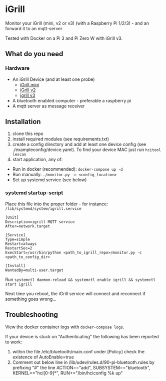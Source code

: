 # iGrill

Monitor your iGrill (mini, v2 or v3) (with a Raspberry Pi 1/2/3) - and an
forward it to an mqtt-server

Tested with Docker on a Pi 3 and Pi Zero W with iGrill v3.


## What do you need

### Hardware

* An iGrill Device (and at least one probe)
  * [iGrill mini](https://www.weber.com/US/en/accessories/cooking/igrill-and-thermometers/7202.html?cgid=1339#start=1)
  * [iGrill v2](https://www.weber.com/US/en/accessories/cooking/igrill-and-thermometers/7203.html?cgid=1339#start=1)
  * [igrill v3](https://www.weber.com/US/en/accessories/cooking/igrill-and-thermometers/7204.html?cgid=1339#start=1)
* A bluetooth enabled computer - preferable a raspberry pi
* A mqtt server as message receiver


## Installation

1. clone this repo
1. install required modules (see requirements.txt)
1. create a config directory and add at least one device config (see
   ./exampleconfig/device.yaml). To find your device MAC just run
   `hcitool lescan`
1. start application, any of:
  * Run in docker (recommended): `docker-compose up -d`
  * Run manually: `./monitor.py -c <config_location>`
  * Set up systemd service (see below)


### systemd startup-script

Place this file into the proper folder - for instance: `/lib/systemd/system/igrill.service`

```
[Unit]
Description=igrill MQTT service
After=network.target

[Service]
Type=simple
Restart=always
RestartSec=2
ExecStart=/usr/bin/python <path_to_igrill_repo>/monitor.py -c <path_to_config_dir>

[Install]
WantedBy=multi-user.target
```

Run `systemctl daemon-reload && systemctl enable igrill && systemctl start
igrill`

Next time you reboot, the iGrill service will connect and reconnect if
something goes wrong...


## Troubleshooting

View the docker container logs with `docker-compose logs`.

If your device is stuck on "Authenticating" the following has been reported to work:

1. within the file /etc/bluetooth/main.conf under [Policy] check the existence of
AutoEnable=true
1. Comment out below line in /lib/udev/rules.d/90-pi-bluetooth.rules
by prefixing "#" the line ACTION=="add", SUBSYSTEM=="bluetooth", KERNEL=="hci[0-9]*", RUN+="/bin/hciconfig %k up"

